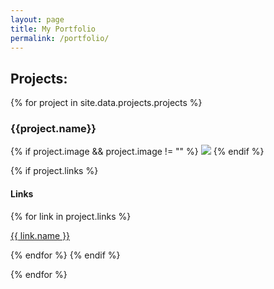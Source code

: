 ```yaml
---
layout: page
title: My Portfolio
permalink: /portfolio/
---
```


## Projects:
{% for project in site.data.projects.projects %}

### {{project.name}}


  {% if project.image && project.image != "" %}
  <img src="{{ project.image }}" class="icon">
  {% endif %}
  
  {% if project.links %}
#### Links
  
  {% for link in project.links %}
  
  <a href="{{ link.link }}">{{ link.name }}</a>
  
  {% endfor %}
  {% endif %}
  

{% endfor %}

